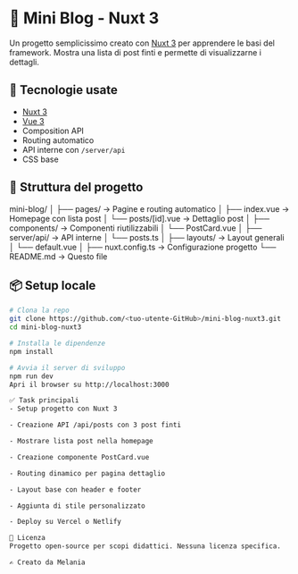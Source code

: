 # 📝 Mini Blog - Nuxt 3

Un progetto semplicissimo creato con [Nuxt 3](https://nuxt.com/) per apprendere le basi del framework. Mostra una lista di post finti e permette di visualizzarne i dettagli.

## 🚀 Tecnologie usate

- [Nuxt 3](https://nuxt.com/)
- [Vue 3](https://vuejs.org/)
- Composition API
- Routing automatico
- API interne con `/server/api`
- CSS base

## 📁 Struttura del progetto

mini-blog/
│
├── pages/ → Pagine e routing automatico
│ ├── index.vue → Homepage con lista post
│ └── posts/[id].vue → Dettaglio post
│
├── components/ → Componenti riutilizzabili
│ └── PostCard.vue
│
├── server/api/ → API interne
│ └── posts.ts
│
├── layouts/ → Layout generali
│ └── default.vue
│
├── nuxt.config.ts → Configurazione progetto
└── README.md → Questo file

## 📦 Setup locale

```bash
# Clona la repo
git clone https://github.com/<tuo-utente-GitHub>/mini-blog-nuxt3.git
cd mini-blog-nuxt3

# Installa le dipendenze
npm install

# Avvia il server di sviluppo
npm run dev
Apri il browser su http://localhost:3000

✅ Task principali
- Setup progetto con Nuxt 3

- Creazione API /api/posts con 3 post finti

- Mostrare lista post nella homepage

- Creazione componente PostCard.vue

- Routing dinamico per pagina dettaglio

- Layout base con header e footer

- Aggiunta di stile personalizzato

- Deploy su Vercel o Netlify

📄 Licenza
Progetto open-source per scopi didattici. Nessuna licenza specifica.

✍️ Creato da Melania
```
